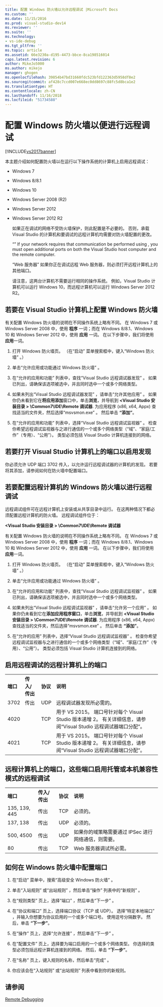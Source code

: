 ```yaml
---
title: 配置 Windows 防火墙以允许远程调试 |Microsoft Docs
ms.custom: ''
ms.date: 11/15/2016
ms.prod: visual-studio-dev14
ms.reviewer: ''
ms.suite: ''
ms.technology:
- vs-ide-debug
ms.tgt_pltfrm: ''
ms.topic: article
ms.assetid: 66e3230a-d195-4473-bbce-8ca198516014
caps.latest.revision: 6
author: MikeJo5000
ms.author: mikejo
manager: ghogen
ms.openlocfilehash: 39854b47bd31660fdc523bfd122363d5958df8e2
ms.sourcegitcommit: af428c7ccd007e668ec0dd8697c88fc5d8bca1e2
ms.translationtype: HT
ms.contentlocale: zh-CN
ms.lasthandoff: 11/16/2018
ms.locfileid: "51734588"
---
```

# <a name="configure-the-windows-firewall-for-remote-debugging"></a>配置 Windows 防火墙以便进行远程调试
[!INCLUDE[vs2017banner](../includes/vs2017banner.md)]

本主题介绍如何配置防火墙以在运行以下操作系统的计算机上启用远程调试：  
  
- Windows 7  
  
- Windows 8/8.1  
  
- Windows 10  
  
- Windows Server 2008 (R2)  
  
- Windows Server 2012  
  
- Windows Server 2012 R2  
  
  如果正在调试的网络不受防火墙保护，则此配置是不必要的。 否则，承载 Visual Studio 的计算机和要调试的远程计算机均需要对防火墙配置的更改。  
  
  “” If your network requires that communication be performed using , you must open additional ports on both the Visual Studio host computer and the remote computer.  
  
  “Web 服务器” 如果你正在调试远程 Web 服务器，则必须打开远程计算机上的其他端口。  
  
  请注意，这两台计算机不需要运行相同的操作系统。 例如，Visual Studio 计算机可以运行 Windows 10，而远程计算机可以运行 Windows Server 2012 R2。  
  
## <a name="to-configure-windows-firewall-on-the-visual-studio-computer"></a>若要在 Visual Studio 计算机上配置 Windows 防火墙  
 有关配置 Windows 防火墙的说明在不同操作系统上略有不同。 在 Windows 7 或 Windows Server 2008 中，使用 **程序** 一词；而在 Windows 8/8.1、Windows 10 和 Windows Server 2012 中，使用 **应用** 一词。  在以下步骤中，我们将使用 **应用**一词。  
  
1.  打开 Windows 防火墙页。 （在“启动”  菜单搜索框中，键入“Windows 防火墙” 。）  
  
2.  单击“允许应用或功能通过 Windows 防火墙” 。  
  
3.  在“允许的应用和功能”  列表中，查找“Visual Studio 远程调试器发现” 。 如果已列出，请确保该选项被选中，并且同时选中一个或多个网络类型。  
  
4.  如果未列出“Visual Studio 远程调试器发现”  ，请单击“允许其他应用” 。 如果你仍未看到它在**将应用添加**窗口中，单击**浏览**，并导航到 **\<Visual Studio 安装目录 > \Common7\IDE\Remote 调试器**. 为应用程序 (x86, x64, Appx) 查找适当的文件夹，然后选择“msvsmon.exe” 。 然后单击 **“添加”**。  
  
5.  在“允许的应用和功能”  列表中，选择“Visual Studio 远程调试监视器” 。 检查你希望远程调试监视器与之进行通信的一个或多个网络类型（“域”、“家庭/工作”（专用）、“公用”）。 类型必须包括 Visual Studio 计算机连接到的网络。  
  
## <a name="to-open-a-port-on-the-visual-studio-computer-to-enable-discovery"></a>若要打开 Visual Studio 计算机上的端口以启用发现  
 你必须允许 UDP 端口 3702 传入，以允许运行远程调试器的计算机的发现。 若要将其添加，请参阅如何在防火墙中配置端口。  
  
## <a name="to-configure-the-windows-firewall-of-the-remote-computer-for-remote-debugging"></a>若要配置远程计算机的 Windows 防火墙以进行远程调试  
 远程调试组件可在远程计算机上安装或从共享目录中运行。 在这两种情况下都必须配置远程计算机的防火墙。 远程调试组件位于：  
  
 **\<Visual Studio 安装目录 > \Common7\IDE\Remote 调试器**  
  
 有关配置 Windows 防火墙的说明在不同操作系统上略有不同。 在 Windows 7 或 Windows Server 2008 中，使用 **程序** 一词；而在 Windows 8/8.1、Windows 10 和 Windows Server 2012 中，使用 **应用** 一词。  在以下步骤中，我们将使用 **应用**一词。  
  
1.  打开 Windows 防火墙页。 （在“启动”  菜单搜索框中，键入“Windows 防火墙” 。）  
  
2.  单击“允许应用或功能通过 Windows 防火墙” 。  
  
3.  在“允许的应用和功能”  列表中，查找“Visual Studio 远程调试监视器” 。 如果已列出，请确保该选项被选中，并且同时选中一个或多个网络类型。  
  
4.  如果未列出“Visual Studio 远程调试监视器”  ，请单击“允许另一个应用” 。 如果你仍未看到它在**添加应用程序窗口**，单击**浏览**，并导航到 **\<Visual Studio 安装目录 > \Common7\IDE\Remote 调试器**. 为应用程序 (x86, x64, Appx) 查找适当的文件夹，然后选择“msvsmon.exe” 。 然后单击 **“添加”**。  
  
5.  在“允许的应用”  列表中，选择“Visual Studio 远程调试监视器” 。 检查你希望远程调试监视器与之进行通信的一个或多个网络类型（“域”、“家庭/工作”（专用）、“公用”）。 类型必须包括 Visual Studio 计算机连接到的网络。  
  
## <a name="ports-on-the-remote-computer-that-enable-remote-debugging"></a>启用远程调试的远程计算机上的端口  
  
|||||  
|-|-|-|-|  
|**端口**|**传入/传出**|**协议**|**说明**|  
|3702|传出|UDP|远程调试器发现所必需的。|  
|4020||TCP|用于 VS 2015。 端口号针对每个 Visual Studio 版本递增 2。 有关详细信息，请参阅“Visual Studio 远程调试器端口分配”。|  
|4021||TCP|用于 VS 2015。 端口号针对每个 Visual Studio 版本递增 2。 有关详细信息，请参阅“Visual Studio 远程调试器端口分配”。|  
  
## <a name="ports-on-the-remote-computer-that-enable-remote-debugging-with-managed-or-native-compatibility-mode"></a>远程计算机上的端口，这些端口启用托管或本机兼容性模式的远程调试  
  
|||||  
|-|-|-|-|  
|**端口**|**传入/传出**|**协议**|**说明**|  
|135, 139, 445|传出|TCP|必须的。|  
|137, 138|传出|UDP|必须的。|  
|500, 4500|传出|UDP|如果你的域策略需要通过 IPSec 进行网络通信，则需要。|  
|80|传出|TCP|Web 服务器调试所必需。|  
  
## <a name="how-to-configure-ports-in-windows-firewall"></a>如何在 Windows 防火墙中配置端口  
  
1.  在“启动”  菜单中，搜索“高级安全 Windows 防火墙” 。  
  
2.  单击“入站规则”  或“出站规则”  ，然后单击“操作”  列表中的“新规则”  。  
  
3.  在“规则类型”  页上，选择“端口”  ，然后单击“下一步” 。  
  
4.  在“协议和端口”  页上，选择端口协议（TCP 或 UDP）。 选择“特定本地端口”  ，并输入你想要为协议启用的一个或多个端口号。 使用逗号分隔数字。 然后，单击 **“下一步”**。  
  
5.  在“操作”  页上，选择“允许连接”  ，然后单击“下一步” 。  
  
6.  在“配置文件”  页上，选择要为端口启用的一个或多个网络类型。 你选择的类型必须包括远程计算机连接到的网络。 然后，单击 **“下一步”**。  
  
7.  在“名称”  页上，键入规则的名称，然后单击“完成” 。  
  
8.  你应该会在“入站规则”  或“出站规则”  列表中看到你的新规则。  
  
## <a name="see-also"></a>请参阅  
 [Remote Debugging](../debugger/remote-debugging.md)



